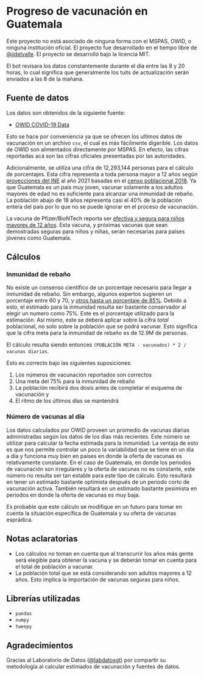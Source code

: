 # Progreso de vacunación en Guatemala

Este proyecto no está asociado de ninguna forma con el MSPAS, OWID, o ninguna institución oficial.
El proyecto fue desarrollado en el tiempo libre de [@jjdelvalle](https://github.com/jjdelvalle).
El proyecto se desarrolló bajo la licencia MIT.

El bot revisara los datos constantemente durante el día entre las 8 y 20 horas, lo cual significa que generalmente los tuits de actualización serán enviados a las 8 de la mañana.

## Fuente de datos

Los datos son obtenidos de la siguiente fuente:

* [OWID COVID-19 Data](https://github.com/owid/covid-19-data/tree/master/public/data/vaccinations)

Esto se hace por conveniencia ya que se ofrecen los ultimos datos de vacunación en un archivo `csv`, el cual es más fácilmente digerible.
Los datos de OWID son alimentados directamente por MSPAS. En efecto, las cifras reportadas acá son las cifras oficiales presentadas por las autoridades.

Adicionalmente, se utiliza una cifra de 12,293,144 personas para el cálculo de porcentajes.
Esta cifra representa a toda persona mayor a 12 años según [proyecciones del INE](https://www.ine.gob.gt/ine/proyecciones/) al año 2021 basadas en el [censo poblacional 2018](https://www.censopoblacion.gt/graficas).
Ya que Guatemala es un país muy joven, vacunar solamente a los adultos mayores de edad no es suficiente para alcanzar una inmunidad de rebaño.
La población abajo de 18 años representa casi el 40% de la población entera del país por lo que no se puede ignorar en el proceso de vacunación.

La vacuna de Pfizer/BioNTech reporta ser [efectiva y segura para niños mayores de 12 años](https://www.pfizer.com/news/press-release/press-release-detail/pfizer-biontech-announce-positive-topline-results-pivotal).
Esta vacuna, y próximas vacunas que sean demostradas seguras para niños y niñas, serán necesarias para países jóvenes como Guatemala.

## Cálculos

### Inmunidad de rebaño

No existe un consenso científico de un porcentaje necesario para llegar a inmunidad de rebaño.
Sin embargo, algunos expertos sugieren un porcentaje entre 60 y 70, y [otros hasta un porcentaje de 85%](https://www.cnbc.com/2020/12/16/cnbc-transcript-dr-anthony-fauci-speaks-with-cnbcs-meg-tirrell-live-during-the-cnbc-healthy-returns-livestream-today.html).
Debido a esto, el estimado para la inmunidad resulta ser bastante conservador al elegir un numero como 75%.
Este es el porcentaje utilizado para la estimación.
Así mismo, este se deberá aplicar sobre la cifra *total* poblacional, no solo sobre la población que se podrá vacunar.
Esto significa que la cifra meta para la inmunidad de rebaño es de 12.9M de personas.

El cálculo resulta siendo entonces `(POBLACIÓN META - vacunados) * 2 / vacunas diarias`.

Esto es correcto bajo las siguientes suposiciones:

1. Los números de vacunación reportados son correctos
1. Una meta del 75% para la inmunidad de rebaño
1. La población recibirá dos dosis antes de completar el esquema de vacunación y
1. El ritmo de los últimos días se mantendrá

### Número de vacunas al día

Los datos calculados por OWID proveen un promedio de vacunas diarias administradas según los datos de los días más recientes.
Este número se utilizar para calcular la fecha estimada para la inmunidad.
La ventaja de esto es que nos permite controlar un poco la variabilidad que se tiene en un día a día y funciona muy bien en países en donde la oferta de vacunas es relativamente constante.
En el caso de Guatemala, en donde los periodos de vacunación son irregulares y la oferta de vacunas no es constante, este número no resulta ser tan estable para este tipo de cálculo.
Esto resultará en tener un estimado bastante optimista después de un periodo corto de vacunación activa.
También resultará en un estimado bastante pesimista en periodos en donde la oferta de vacunas es muy baja.

Es probable que este cálculo se modifique en un futuro para tomar en cuenta la situación específica de Guatemala y su oferta de vacunas esprádica.

## Notas aclaratorias

* Los cálculos no toman en cuenta que al transcurrir los años más gente será elegible para obtener la vacuna y se deberán tomar en cuenta para el total de población a vacunar.
* La población total que se está considerando son adultos mayores a 12 años. Esto implica la importación de vacunas seguras para niños.

## Librerías utilizadas

* `pandas`
* `numpy`
* `tweepy`

## Agradecimientos

Gracias al Laboratorio de Datos ([@labdatosgt](https://twitter.com/labdatosgt)) por compartir su metodología al calcular estimados de vacunación y fuentes de datos.

